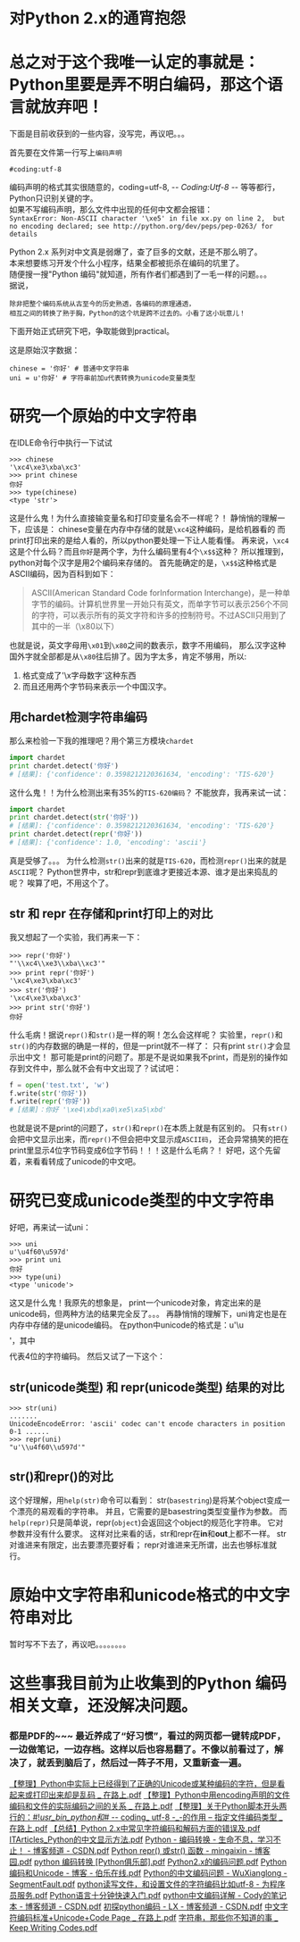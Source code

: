 # 对Python 2.x的通宵抱怨
# 总之对于这个我唯一认定的事就是：Python里要是弄不明白编码，那这个语言就放弃吧！

下面是目前收获到的一些内容，没写完，再议吧。。。

首先要在文件第一行写上`编码声明`

```
#coding:utf-8
```

编码声明的格式其实很随意的，coding=utf-8, -_\- Coding:Utf-8 -_\- 等等都行，  
Python只识别关键的字。  
如果不写编码声明，那么文件中出现的任何中文都会报错：  
`SyntaxError: Non-ASCII character '\xe5' in file xx.py on line 2, 
    but no encoding declared; see http://python.org/dev/peps/pep-0263/ for details`

Python 2.x 系列对中文真是弱爆了，查了巨多的文献，还是不那么明了。  
本来想要练习开发个什么小程序，结果全都被扼杀在编码的坑里了。  
随便搜一搜"Python 编码"就知道，所有作者们都遇到了一毛一样的问题。。。  
据说，

```
除非把整个编码系统从古至今的历史熟透，各编码的原理通透，
相互之间的转换了熟于胸，Python的这个坑是跨不过去的。小看了这小玩意儿！  
```

下面开始正式研究下吧，争取能做到practical。

这是原始汉字数据：

```
chinese = '你好' # 普通中文字符串
uni = u'你好' # 字符串前加u代表转换为unicode变量类型
```
# 研究一个原始的中文字符串

在IDLE命令行中执行一下试试

```
>>> chinese
'\xc4\xe3\xba\xc3'
>>> print chinese
你好
>>> type(chinese)
<type 'str'>
```

这是什么鬼！为什么直接输变量名和打印变量名会不一样呢？！
静悄悄的理解一下，应该是：
chinese变量在内存中存储的就是`\xc4`这种编码，是给机器看的
而print打印出来的是给人看的，所以python要处理一下让人能看懂。
再来说，`\xc4`这是个什么码？而且`你好`是两个字，为什么编码里有4个`\x$$`这种？
所以推理到，python对每个汉字是用2个编码来存储的。
首先能确定的是，`\x$$`这种格式是ASCII编码，因为百科到如下：

> ASCII(American Standard Code forInformation Interchange)，是一种单字节的编码。计算机世界里一开始只有英文，而单字节可以表示256个不同的字符，可以表示所有的英文字符和许多的控制符号。不过ASCII只用到了其中的一半（\x80以下）

也就是说，英文字母用`\x01`到`\x80`之间的数表示，数字不用编码，
那么汉字这种国外字就全部都是从`\x80`往后排了。因为字太多，肯定不够用，所以:
1. 格式变成了'\x字母数字'这种东西
2. 而且还用两个字节码来表示一个中国汉字。
## 用chardet检测字符串编码

那么来检验一下我的推理吧？用个第三方模块`chardet`  

``` python
import chardet
print chardet.detect('你好')
# [结果]: {'confidence': 0.3598212120361634, 'encoding': 'TIS-620'}
```

这什么鬼！！为什么检测出来有35%的`TIS-620编码`？
不能放弃，我再来试一试：

``` python
import chardet
print chardet.detect(str('你好'))
# [结果]: {'confidence': 0.3598212120361634, 'encoding': 'TIS-620'}
print chardet.detect(repr('你好'))
# [结果]: {'confidence': 1.0, 'encoding': 'ascii'}
```

真是受够了。。。
为什么检测`str()`出来的就是`TIS-620`，而检测`repr()`出来的就是`ASCII`呢？
Python世界中，str和repr到底谁才更接近本源、谁才是出来捣乱的呢？
唉算了吧，不用这个了。
## str 和 repr 在存储和print打印上的对比

我又想起了一个实验，我们再来一下：

```
>>> repr('你好')
"'\\xc4\\xe3\\xba\\xc3'"
>>> print repr('你好')
'\xc4\xe3\xba\xc3'
>>> str('你好')
'\xc4\xe3\xba\xc3'
>>> print str('你好')
你好
```

什么毛病！据说`repr()`和`str()`是一样的啊！怎么会这样呢？
实验里，`repr()`和`str()`的内存数据的确是一样的，但是一print就不一样了：
只有print `str()`才会显示出中文！
那可能是print的问题了。那是不是说如果我不print，而是别的操作如存到文件中，那么就不会有中文出现了？试试吧：

``` python
f = open('test.txt', 'w')
f.write(str('你好'))
f.write(repr('你好'))
# [结果]：你好 '\xe4\xbd\xa0\xe5\xa5\xbd'
```

也就是说不是print的问题了，`str()`和`repr()`在本质上就是有区别的。
只有`str()`会把中文显示出来，而`repr()`不但会把中文显示成`ASCII码`，
还会异常搞笑的把在print里显示4位字节码变成6位字节码！！！这是什么毛病？！
好吧，这个先留着，来看看转成了unicode的中文吧。
# 研究已变成unicode类型的中文字符串

好吧，再来试一试uni：

```
>>> uni
u'\u4f60\u597d'
>>> print uni
你好
>>> type(uni)
<type 'unicode'>
```

这又是什么鬼！我原先的想象是，
print一个unicode对象，肯定出来的是unicode码，但两种方法的结果完全反了。。。
再静悄悄的理解下，uni肯定也是在内存中存储的是unicode编码。
在python中unicode的格式是：u'\u$$$$'，其中$$$$代表4位的字符编码。
然后又试了一下这个：
## str(unicode类型) 和 repr(unicode类型) 结果的对比

```
>>> str(uni)
.......
UnicodeEncodeError: 'ascii' codec can't encode characters in position 0-1 ......
>>> repr(uni)
"u'\\u4f60\\u597d'"
```
## str()和repr()的对比

这个好理解，用`help(str)`命令可以看到：
str(`basestring`)是将某个object变成一个漂亮的易观看的字符串。
并且，它需要的是basestring类型变量作为参数。
而`help(repr)`只是简单说，repr(`object`)会返回这个object的规范化字符串。
它对参数并没有什么要求。
这样对比来看的话，str和repr在**in**和**out**上都不一样。
str 对谁进来有限定，出去要漂亮要好看；
repr对谁进来无所谓，出去也够标准就行。
# 原始中文字符串和unicode格式的中文字符串对比

暂时写不下去了，再议吧。。。。。。。。



# 这些事我目前为止收集到的Python 编码相关文章，还没解决问题。

### 都是PDF的~~~ 最近养成了“好习惯”，看过的网页都一键转成PDF，一边做笔记，一边存档。这样以后也容易翻了。不像以前看过了，解决了，就丢到脑后了，然后过一阵子不用，又重新查一遍。

[【整理】Python中实际上已经得到了正确的Unicode或某种编码的字符，但是看起来或打印出来却是乱码 _ 在路上.pdf](https://github.com/solomonxie/solomonxie.github.io/files/55250/Python.Unicode._.pdf)
[【整理】Python中用encoding声明的文件编码和文件的实际编码之间的关系 _ 在路上.pdf](https://github.com/solomonxie/solomonxie.github.io/files/55251/Python.encoding._.pdf)
[【整理】关于Python脚本开头两行的：#!_usr_bin_python和# -_\- coding_ utf-8 -_-的作用 – 指定文件编码类型 _ 在路上.pdf](https://github.com/solomonxie/solomonxie.github.io/files/55254/Python._usr_bin_python.-_-.coding_.utf-8.-_-._.pdf)
[【总结】Python 2.x中常见字符编码和解码方面的错误及.pdf](https://github.com/solomonxie/solomonxie.github.io/files/55252/Python.2.x.pdf)
[ITArticles_Python的中文显示方法.pdf](https://github.com/solomonxie/solomonxie.github.io/files/55253/ITArticles_Python.pdf)
[Python - 编码转换 - 生命不息，学习不止！ - 博客频道 - CSDN.pdf](https://github.com/solomonxie/solomonxie.github.io/files/55255/Python.-.-.-.-.CSDN.pdf)
[Python repr() 或str() 函数 - mingaixin - 博客园.pdf](https://github.com/solomonxie/solomonxie.github.io/files/55256/Python.repr.str.-.mingaixin.-.pdf)
[python 编码转换 [Python俱乐部].pdf](https://github.com/solomonxie/solomonxie.github.io/files/55257/python.Python.pdf)
[Python2.x的编码问题.pdf](https://github.com/solomonxie/solomonxie.github.io/files/55258/Python2.x.pdf)
[Python编码和Unicode - 博客 - 伯乐在线.pdf](https://github.com/solomonxie/solomonxie.github.io/files/55259/Python.Unicode.-.-.pdf)
[Python的中文编码问题 - WuXianglong - SegmentFault.pdf](https://github.com/solomonxie/solomonxie.github.io/files/55260/Python.-.WuXianglong.-.SegmentFault.pdf)
[python读写文件，和设置文件的字符编码比如utf-8 - 为程序员服务.pdf](https://github.com/solomonxie/solomonxie.github.io/files/55261/python.utf-8.-.pdf)
[Python语言十分钟快速入门.pdf](https://github.com/solomonxie/solomonxie.github.io/files/55262/Python.pdf)
[python中文编码详解 - Cody的笔记本 - 博客频道 - CSDN.pdf](https://github.com/solomonxie/solomonxie.github.io/files/55263/python.-.Cody.-.-.CSDN.pdf)
[初探python编码 - LX - 博客频道 - CSDN.pdf](https://github.com/solomonxie/solomonxie.github.io/files/55264/python.-.LX.-.-.CSDN.pdf)
[中文字符编码标准+Unicode+Code Page _ 在路上.pdf](https://github.com/solomonxie/solomonxie.github.io/files/55265/Unicode.Code.Page._.pdf)
[字符串，那些你不知道的事 _ Keep Writing Codes.pdf](https://github.com/solomonxie/solomonxie.github.io/files/55266/_.Keep.Writing.Codes.pdf)
